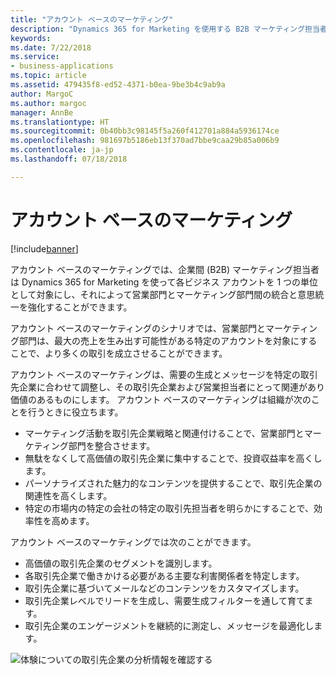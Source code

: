 ```yaml
---
title: "アカウント ベースのマーケティング"
description: "Dynamics 365 for Marketing を使用する B2B マーケティング担当者は、1 つの単位として主要なビジネス アカウントと連絡を取ることができ、組織の営業部門とマーケティング部門間の統合と意思統一を強化して、最も重要なアカウントに集中することができます。"
keywords: 
ms.date: 7/22/2018
ms.service:
- business-applications
ms.topic: article
ms.assetid: 479435f8-ed52-4371-b0ea-9be3b4c9ab9a
author: MargoC
ms.author: margoc
manager: AnnBe
ms.translationtype: HT
ms.sourcegitcommit: 0b40bb3c98145f5a260f412701a884a5936174ce
ms.openlocfilehash: 981697b5186eb13f370ad7bbe9caa29b85a006b9
ms.contentlocale: ja-jp
ms.lasthandoff: 07/18/2018

---
```


# <a name="account-based-marketing"></a>アカウント ベースのマーケティング

[!include[banner](../../../includes/banner.md)]

アカウント ベースのマーケティングでは、企業間 (B2B) マーケティング担当者は Dynamics 365 for Marketing を使って各ビジネス アカウントを 1 つの単位として対象にし、それによって営業部門とマーケティング部門間の統合と意思統一を強化することができます。

アカウント ベースのマーケティングのシナリオでは、営業部門とマーケティング部門は、最大の売上を生み出す可能性がある特定のアカウントを対象にすることで、より多くの取引を成立させることができます。

アカウント ベースのマーケティングは、需要の生成とメッセージを特定の取引先企業に合わせて調整し、その取引先企業および営業担当者にとって関連があり価値のあるものにします。 アカウント ベースのマーケティングは組織が次のことを行うときに役立ちます。

- マーケティング活動を取引先企業戦略と関連付けることで、営業部門とマーケティング部門を整合させます。
- 無駄をなくして高価値の取引先企業に集中することで、投資収益率を高くします。
- パーソナライズされた魅力的なコンテンツを提供することで、取引先企業の関連性を高くします。
- 特定の市場内の特定の会社の特定の取引先担当者を明らかにすることで、効率性を高めます。

アカウント ベースのマーケティングでは次のことができます。

- 高価値の取引先企業のセグメントを識別します。
- 各取引先企業で働きかける必要がある主要な利害関係者を特定します。
- 取引先企業に基づいてメールなどのコンテンツをカスタマイズします。
- 取引先企業レベルでリードを生成し、需要生成フィルターを通して育てます。
- 取引先企業のエンゲージメントを継続的に測定し、メッセージを最適化します。

![体験についての取引先企業の分析情報を確認する](media/ABM_2.png  "体験についての取引先企業の分析情報を確認する")

<!--
### Who uses this feature
Marketers and marketing managers
### Setup required
Administrators can easily set up and configure the feature in the app settings.
-->

